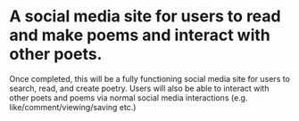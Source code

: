 # A social media site for users to read and make poems and interact with other poets.
Once completed, this will be a fully functioning social media site for users to search, read, and create poetry. 
Users will also be able to interact with other poets and poems via normal social media interactions (e.g. like/comment/viewing/saving etc.)

